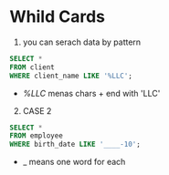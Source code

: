 # Whild Cards


1. you can serach data by pattern
```sql
SELECT *
FROM client
WHERE client_name LIKE '%LLC';
```
* *%LLC* menas chars + end with 'LLC'


2. CASE 2
```sql
SELECT *
FROM employee
WHERE birth_date LIKE '____-10';
```
* _ means one word for each
